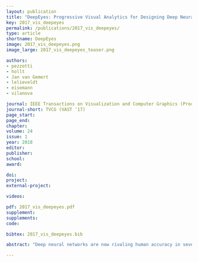 ```yaml
---
layout: publication
title: "DeepEyes: Progressive Visual Analytics for Designing Deep Neural Networks"
key: 2017_vis_deepeyes
permalink: /publications/2017_vis_deepeyes/
type: article
shortname: DeepEyes
image: 2017_vis_deepeyes.png
image_large: 2017_vis_deepeyes_teaser.png

authors:
- pezzotti
- hollt
- Jan van Gemert
- lelieveldt
- eisemann
- vilanova

journal: IEEE Transactions on Visualization and Computer Graphics (Proceedings of IEEE VAST 2017)
journal-short: TVCG (VAST '17)
page_start:
page_end:
chapter:
volume: 24
issue: 1
year: 2018
editor:
publisher:
school:
award:

doi:
project:
external-project:

videos:

pdf: 2017_vis_deepeyes.pdf
supplement:
supplements:
code:

bibtex: 2017_vis_deepeyes.bib

abstract: "Deep neural networks are now rivaling human accuracy in several pattern recognition problems. Compared to traditional classifiers, where features are handcrafted, neural networks learn increasingly complex features directly from the data. Instead of handcrafting the features, it is now the network architecture that is manually engineered. The network architecture parameters such as the number of layers or the number of filters per layer and their interconnections are essential for good performance. Even though basic design guidelines exist, designing a neural network is an iterative trial-and-error process that takes days or even weeks to perform due to the large datasets used for training. In this paper, we present DeepEyes, a Progressive Visual Analytics system that supports the design of neural networks during training. We present novel visualizations, supporting the identification of layers that learned a stable set of patterns and, therefore, are of interest for a detailed analysis. The system facilitates the identification of problems, such as superfluous filters or layers, and information that is not being captured by the network. We demonstrate the effectiveness of our system through multiple use cases, showing how a trained network can be compressed, reshaped and adapted to different problems."

---
```

